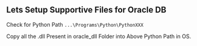## Lets Setup Supportive Files for Oracle DB

Check for Python Path
``` ...\Programs\Python\PythonXXX ```

Copy all the .dll Present in oracle_dll Folder into Above Python Path in OS.